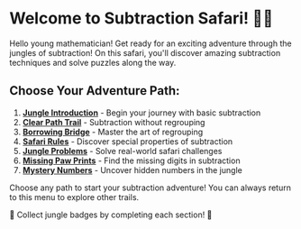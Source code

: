 # Welcome to Subtraction Safari! 🌴🦁

Hello young mathematician! Get ready for an exciting adventure through the jungles of subtraction! On this safari, you'll discover amazing subtraction techniques and solve puzzles along the way.

## Choose Your Adventure Path:

1. [**Jungle Introduction**](./Basic_Subtraction_Safari.md) - Begin your journey with basic subtraction
2. [**Clear Path Trail**](./Subtraction_Without_Regrouping_Safari.md) - Subtraction without regrouping  
3. [**Borrowing Bridge**](./Subtraction_With_Regrouping_Safari.md) - Master the art of regrouping
4. [**Safari Rules**](./Properties_of_Subtraction_Safari.md) - Discover special properties of subtraction
5. [**Jungle Problems**](./Word_Problems_Safari.md) - Solve real-world safari challenges
6. [**Missing Paw Prints**](./Missing_Digits_Safari.md) - Find the missing digits in subtraction
7. [**Mystery Numbers**](./Unknown_Numbers_Safari.md) - Uncover hidden numbers in the jungle

Choose any path to start your subtraction adventure! You can always return to this menu to explore other trails.

🌟 Collect jungle badges by completing each section! 🌟
